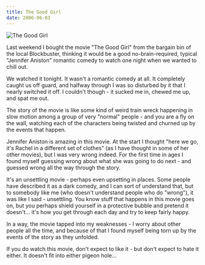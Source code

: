 ```yaml
---
title: The Good Girl
date: 2006-06-03
---
```


![The Good Girl](https://source.unsplash.com/y7GlIdTUOvo/1600x900)

Last weekend I bought the movie "The Good Girl" from the bargain bin of the local Blockbuster, thinking it would be a good no-brain-required, typical "Jennifer Aniston" romantic comedy to watch one night when we wanted to chill out.

We watched it tonight. It wasn't a romantic comedy at all. It completely caught us off guard, and halfway through I was so disturbed by it that I nearly switched it off. I couldn't though - it sucked me in, chewed me up, and spat me out.

The story of the movie is like some kind of weird train wreck happening in slow motion among a group of very "normal" people - and you are a fly on the wall, watching each of the characters being twisted and churned up by the events that happen.

Jennifer Aniston is amazing in this movie. At the start I thought "here we go, it's Rachel in a different set of clothes" (as I have thought in some of her other movies), but I was very wrong indeed. For the first time in ages I found myself guessing wrong about what she was going to do next - and guessed wrong all the way through the story.

It's an unsettling movie - perhaps even upsetting in places. Some people have described it as a dark comedy, and I can sort of understand that, but to somebody like me (who doesn't understand people who do "wrong"), it was like I said - unsettling. You know stuff that happens in this movie goes on, but you perhaps shield yourself in a protective bubble and pretend it doesn't... it's how you get through each day and try to keep fairly happy.

In a way, the movie tapped into my weaknesses - I worry about other people all the time, and because of that I found myself being torn up by the events of the story as they unfolded.

If you do watch this movie, don't expect to like it - but don't expect to hate it either. It doesn't fit into either pigeon hole...